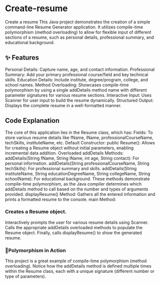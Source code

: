 # Create-resume
Create a resume
This Java project demonstrates the creation of a simple command-line Resume Generator application. It utilizes compile-time polymorphism (method overloading) to allow for flexible input of different sections of a resume, such as personal details, professional summary, and educational background.

## ✨ Features
Personal Details: Capture name, age, and contact information.
Professional Summary: Add your primary professional course/field and key technical skills.
Education Details: Include institute, degree/program, college, and school names.
Method Overloading: Showcases compile-time polymorphism by using a single addDetails method name with different parameter signatures for various resume sections.
Interactive Input: Uses Scanner for user input to build the resume dynamically.
Structured Output: Displays the complete resume in a well-formatted manner.
 ## Code Explanation
The core of this application lies in the Resume class, which has:
Fields: To store various resume details like fName, lName, professionalCourseName, techSkills, instituteName, etc.
Default Constructor: public Resume(): Allows for creating a Resume object without initial parameters, enabling incremental data addition.
Overloaded addDetails Methods:
addDetails(String fName, String lName, int age, String contact): For personal information.
addDetails(String professionalCourseName, String techSkills): For professional summary and skills.
addDetails(String instituteName, String educationDegreeName, String collegeName, String schoolName): For educational background. These methods demonstrate compile-time polymorphism, as the Java compiler determines which addDetails method to call based on the number and types of arguments provided.
displayResume() Method: Gathers all the entered information and prints a formatted resume to the console.
main Method:
### Creates a Resume object.
Interactively prompts the user for various resume details using Scanner.
Calls the appropriate addDetails overloaded methods to populate the Resume object.
Finally, calls displayResume() to show the generated resume.
### 🧠Polymorphism in Action
This project is a great example of compile-time polymorphism (method overloading). Notice how the addDetails method is defined multiple times within the Resume class, each with a unique signature (different number or type of parameters).
